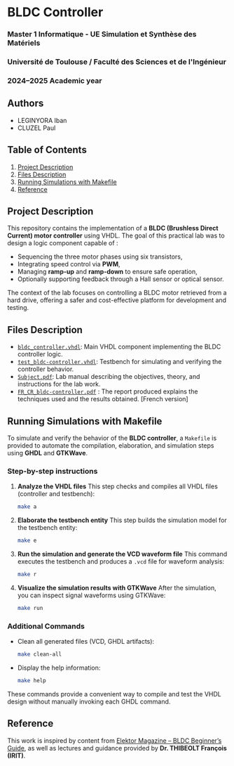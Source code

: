 # BLDC Controller

### Master 1 Informatique - UE Simulation et Synthèse des Matériels
### Université de Toulouse / Faculté des Sciences et de l'Ingénieur
### 2024–2025 Academic year

## Authors
* LEGINYORA Iban
* CLUZEL Paul

## Table of Contents
1. [Project Description](#project-description)
2. [Files Description](#files-description)
3. [Running Simulations with Makefile](#running-simulations-with-makefile)
4. [Reference](#reference)

## Project Description

This repository contains the implementation of a **BLDC (Brushless Direct Current) motor controller** using VHDL. The goal of this practical lab was to design a logic component capable of :

* Sequencing the three motor phases using six transistors,
* Integrating speed control via **PWM**,
* Managing **ramp-up** and **ramp-down** to ensure safe operation,
* Optionally supporting feedback through a Hall sensor or optical sensor.

The context of the lab focuses on controlling a BLDC motor retrieved from a hard drive, offering a safer and cost-effective platform for development and testing.

## Files Description

* [`bldc_controller.vhdl`](./src/bldc-controller.vhd): Main VHDL component implementing the BLDC controller logic.
* [`test_bldc-controller.vhdl`](./src/test_bldc-controller.vhd): Testbench for simulating and verifying the controller behavior.
* [`Subject.pdf`](./Subject.pdf): Lab manual describing the objectives, theory, and instructions for the lab work.
* [`FR_CR_bldc-controller.pdf`](./FR_CR_bldc-controller.pdf) : The report produced explains the techniques used and the results obtained. [French version]

## Running Simulations with Makefile

To simulate and verify the behavior of the **BLDC controller**, a `Makefile` is provided to automate the compilation, elaboration, and simulation steps using **GHDL** and **GTKWave**.

### Step-by-step instructions

1. **Analyze the VHDL files**
   This step checks and compiles all VHDL files (controller and testbench):

   ```bash
   make a
   ```

2. **Elaborate the testbench entity**
   This step builds the simulation model for the testbench entity:

   ```bash
   make e
   ```

3. **Run the simulation and generate the VCD waveform file**
   This command executes the testbench and produces a `.vcd` file for waveform analysis:

   ```bash
   make r
   ```

4. **Visualize the simulation results with GTKWave**
   After the simulation, you can inspect signal waveforms using GTKWave:

   ```bash
   make run
   ```

### Additional Commands

* Clean all generated files (VCD, GHDL artifacts):

  ```bash
  make clean-all
  ```

* Display the help information:

  ```bash
  make help
  ```

These commands provide a convenient way to compile and test the VHDL design without manually invoking each GHDL command.


## Reference

This work is inspired by content from [Elektor Magazine – BLDC Beginner’s Guide](https://www.elektormagazine.fr/articles/contr%C3%B4le-des-moteurs-bldc-guide-du-d%C3%A9butant), as well as lectures and guidance provided by **Dr. THIBEOLT François (IRIT)**.

